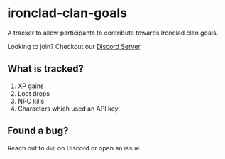 # ironclad-clan-goals
A tracker to allow participants to contribute towards Ironclad clan goals.

Looking to join? Checkout our [Discord Server](https://discord.gg/gZRxMMjP).

## What is tracked?

1. XP gains
2. Loot drops
3. NPC kills
4. Characters which used an API key

## Found a bug?

Reach out to `dmb` on Discord or open an issue.
